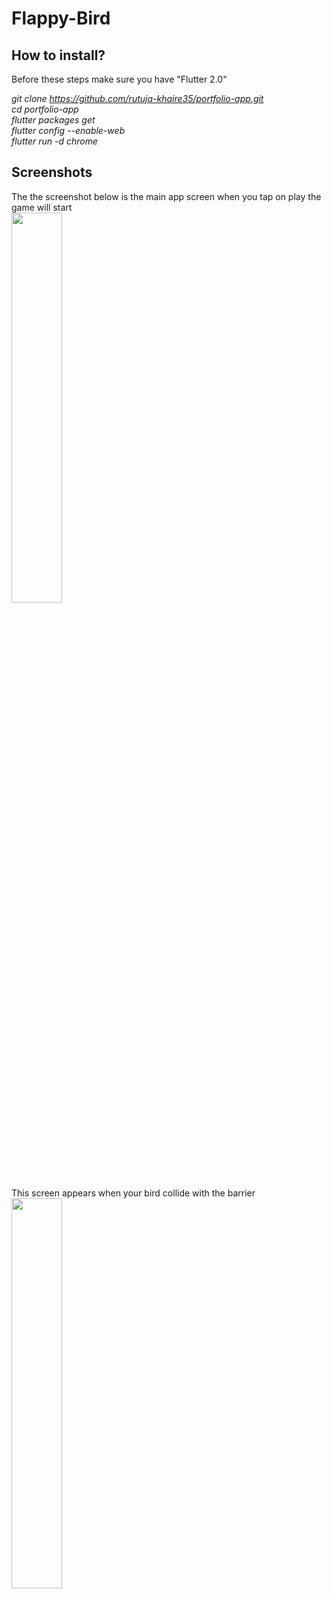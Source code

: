 # Flappy-Bird

## How to install?  
Before these steps make sure you have "Flutter 2.0"

*git clone https://github.com/rutuja-khaire35/portfolio-app.git  
cd portfolio-app  
flutter packages get  
flutter config --enable-web  
flutter run -d chrome*  

## Screenshots  
The the screenshot below is the main app screen when you tap on play the game will start     
<img src="https://user-images.githubusercontent.com/82515776/159272410-cad72b2c-a993-4cf3-b2f6-1895c3f169da.png"  width=40% height=40%>  
This screen appears when your bird collide with the barrier  
<img src="https://user-images.githubusercontent.com/82515776/159272793-880608e1-263e-4244-9237-70034a4fb502.png"  width=40% height=40%>
